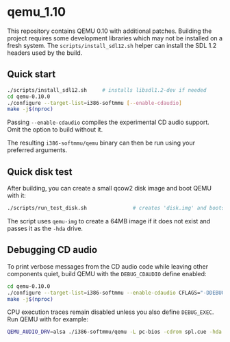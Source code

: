 # qemu_1.10

This repository contains QEMU 0.10 with additional patches. Building the
project requires some development libraries which may not be installed on a
fresh system. The `scripts/install_sdl12.sh` helper can install the SDL 1.2
headers used by the build.

## Quick start

```sh
./scripts/install_sdl12.sh     # installs libsdl1.2-dev if needed
cd qemu-0.10.0
./configure --target-list=i386-softmmu [--enable-cdaudio]
make -j$(nproc)
```

Passing `--enable-cdaudio` compiles the experimental CD audio support. Omit
the option to build without it.

The resulting `i386-softmmu/qemu` binary can then be run using your preferred
arguments.

## Quick disk test

After building, you can create a small qcow2 disk image and boot QEMU with it:

```sh
./scripts/run_test_disk.sh               # creates 'disk.img' and boots it
```

The script uses `qemu-img` to create a 64MB image if it does not exist and
passes it as the `-hda` drive.

## Debugging CD audio

To print verbose messages from the CD audio code while leaving other
components quiet, build QEMU with the `DEBUG_CDAUDIO` define enabled:

```sh
cd qemu-0.10.0
./configure --target-list=i386-softmmu --enable-cdaudio CFLAGS="-DDEBUG_CDAUDIO"
make -j$(nproc)
```

CPU execution traces remain disabled unless you also define `DEBUG_EXEC`.
Run QEMU with for example:

```sh
QEMU_AUDIO_DRV=alsa ./i386-softmmu/qemu -L pc-bios -cdrom spl.cue -hda DISKDOS.IMG -boot c -m 64 -soundhw sb16
```
